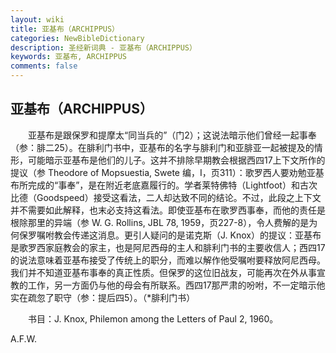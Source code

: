 ```yaml
---
layout: wiki
title: 亚基布（ARCHIPPUS）
categories: NewBibleDictionary
description: 圣经新词典 - 亚基布（ARCHIPPUS）
keywords: 亚基布, ARCHIPPUS
comments: false
---
```


## 亚基布（ARCHIPPUS）

　　亚基布是跟保罗和提摩太“同当兵的”（门2）；这说法暗示他们曾经一起事奉（参：腓二25）。在腓利门书中，亚基布的名字与腓利门和亚腓亚一起被提及的情形，可能暗示亚基布是他们的儿子。这并不排除早期教会根据西四17上下文所作的提议（参 Theodore of Mopsuestia, Swete 编，I，页311）：歌罗西人要劝勉亚基布所完成的“事奉”，是在附近老底嘉履行的。学者莱特佛特（Lightfoot）和古次比德（Goodspeed）接受这看法，二人却达致不同的结论。不过，此段之上下文并不需要如此解释，也末必支持这看法。即使亚基布在歌罗西事奉，而他的责任是根除那里的异端（参 W. G. Rollins, JBL 78, 1959，页227-8），令人费解的是为何保罗嘱咐教会传递这消息。更引人疑问的是诺克斯（J. Knox）的提议：亚基布是歌罗西家庭教会的家主，也是阿尼西母的主人和腓利门书的主要收信人；西四17的说法意味着亚基布接受了传统上的职分，而难以解作他受嘱咐要释放阿尼西母。我们并不知道亚基布事奉的真正性质。但保罗的这位旧战友，可能再次在外从事宣教的工作，另一方面仍与他的母会有所联系。西四17那严肃的吩咐，不一定暗示他实在疏忽了职守（参：提后四5）。（*腓利门书）

　　书目：J. Knox, Philemon among the Letters of Paul 2, 1960。

A.F.W.
